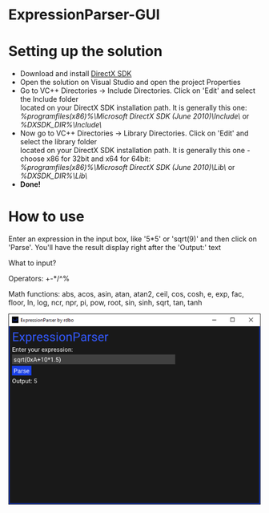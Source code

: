 # ExpressionParser-GUI
<h1>Setting up the solution</h1>
<ul>
  <li>Download and install <a href="https://www.microsoft.com/en-us/download/details.aspx?id=6812">DirectX SDK</a></li>
  <li>Open the solution on Visual Studio and open the project Properties</li>
  <li>Go to VC++ Directories -> Include Directories. Click on 'Edit' and select the Include folder <br/>located on your DirectX SDK installation path. It is generally this one: <br/><i>%programfiles(x86)%\Microsoft DirectX SDK (June 2010)\Include\</i> or <i>%DXSDK_DIR%\Include\</i>
  <li>Now go to VC++ Directories -> Library Directories. Click on 'Edit' and select the library folder <br/> located on your DirectX SDK installation path. It is generally this one - choose x86 for 32bit and x64 for 64bit: <br/><i>%programfiles(x86)%\Microsoft DirectX SDK (June 2010)\Lib\</i> or <i>%DXSDK_DIR%\Lib\</i></li>
  <li><b>Done!</b></li>
</ul>

<h1>How to use</h1>
<p>Enter an expression in the input box, like '5*5' or 'sqrt(9)' and then click on 'Parse'. You'll have the result display right after the 'Output:' text</p>
<p>What to input?</p>
<p>Operators: +-*/^%</p>
<p>Math functions: abs, acos, asin, atan, atan2, ceil, cos, cosh, e, exp, fac, floor, ln, log, ncr, npr, pi, pow, root, sin, sinh, sqrt, tan, tanh</p>

![alt text](https://github.com/rdbo/ExpressionParser-GUI/blob/master/expr_parser_capture.PNG)
